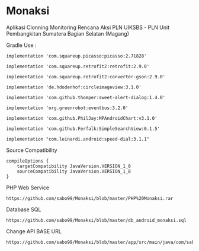 # Monaksi
Aplikasi Clonning Monitoring Rencana Aksi PLN UIKSBS - PLN Unit Pembangkitan Sumatera Bagian Selatan (Magang)

Gradle Use : 

    implementation 'com.squareup.picasso:picasso:2.71828'
    
    implementation 'com.squareup.retrofit2:retrofit:2.9.0' 
    
    implementation 'com.squareup.retrofit2:converter-gson:2.9.0'
    
    implementation 'de.hdodenhof:circleimageview:3.1.0'
    
    implementation 'com.github.thomper:sweet-alert-dialog:1.4.0'
    
    implementation 'org.greenrobot:eventbus:3.2.0'
    
    implementation 'com.github.PhilJay:MPAndroidChart:v3.1.0'
    
    implementation 'com.github.Ferfalk:SimpleSearchView:0.1.5'
    
    implementation "com.leinardi.android:speed-dial:3.1.1"

Source Compatibility

    compileOptions {
        targetCompatibility JavaVersion.VERSION_1_8
        sourceCompatibility JavaVersion.VERSION_1_8
    }
    
    
PHP Web Service
 
    https://github.com/sabo99/Monaksi/blob/master/PHP%20Monaksi.rar
    
    
Database SQL

    https://github.com/sabo99/Monaksi/blob/master/db_android_monaksi.sql 
    
    
Change API BASE URL
    
    https://github.com/sabo99/Monaksi/blob/master/app/src/main/java/com/sabo/monaksi/Common/Common.java
    
    
    
